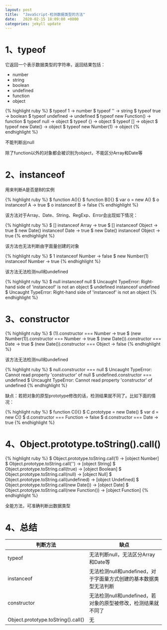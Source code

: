 ```yaml
---
layout: post
title:  "JavaScript-检测数据类型的方法"
date:   2020-02-15 18:09:00 +0800
categories: jekyll update
---
```

<h1>1、typeof</h1>
<p>它返回一个表示数据类型的字符串，返回结果包括：</p>
<ul>
    <li>number</li>
    <li>string</li>
    <li>boolean</li>
    <li>undefined</li>
    <li>function</li>
    <li>object</li>
</ul>
{% highlight ruby %}
 $ typeof 1 -> number
 $ typeof '' -> string
 $ typeof true -> boolean
 $ typeof undefined -> undefined
 $ typeof new Function() -> function
 $ typeof null -> object
 $ typeof {} -> object
 $ typeof [] -> object
 $ typeof new Date() -> object
 $ typeof new Number(1) -> object
 {% endhighlight %}
 <p>不能判断出null</p>
 <p>除了function以外的对象都会被识别为object，不能区分Array和Date等</p>
<h1>2、instanceof</h1>
<p>用来判断A是否是B的实例</p>
 {% highlight ruby %}
$ function A(){}
$ function B(){}
$ var o = new A()
$ o instanceof A -> true
$ o instanceof B -> false
 {% endhighlight %}
<p>该方法对于Array、Date、String、RegExp、Error会出现如下情况：</p>
  {% highlight ruby %}
$ [] instanceof Array -> true
$ [] instanceof Object -> true
$ new Date() instanceof Date -> true
$ new Date() instanceof Object -> true
 {% endhighlight %}
 <p>该方法也无法判断由字面量创建的对象</p>
  {% highlight ruby %}
$ 1 instanceof Number -> false
$ new Number(1) instanceof Number -> true
 {% endhighlight %}
<p>该方法无法检测null和undefined</p>
  {% highlight ruby %}
$ null instanceof null
$ Uncaught TypeError: Right-hand side of 'instanceof' is not an object
$ undefined instanceof undefined
$ Uncaught TypeError: Right-hand side of 'instanceof' is not an object
 {% endhighlight %}
<h1>3、constructor </h1>
 {% highlight ruby %}
$ (1).constructor === Number -> true
$ (new Number(1)).constructor === Number -> true
$ (new Date()).constructor === Date -> true
$ (new Date()).constructor === Object -> false
 {% endhighlight %}
 <p>该方法无法检测null和undefined</p>
  {% highlight ruby %}
$ null.constructor === null
$ Uncaught TypeError: Cannot read property 'constructor' of null
$ undefined.constructor === undefined
$ Uncaught TypeError: Cannot read property 'constructor' of undefined
 {% endhighlight %}
  <p>缺点：若把对象的原型prototype修改的话，检测结果就不同了。比如下面的情况：</p>
{% highlight ruby %}
$ function C(){}
$ C.prototype = new Date()
$ var d = new C()
$ d.constructor === Function -> false
$ d.constructor === Date -> true
 {% endhighlight %}
<h1>4、Object.prototype.toString().call() </h1>
 {% highlight ruby %}
$ Object.prototype.toString.call(1) -> [object Number]
$ Object.prototype.toString.call('') -> [object String]
$ Object.prototype.toString.call(true) -> [object Boolean]
$ Object.prototype.toString.call(null) -> [object Null]
$ Object.prototype.toString.call(undefined) -> [object Undefined]
$ Object.prototype.toString.call(new Date()) -> [object Date]
$ Object.prototype.toString.call(new Function()) -> [object Function]
 {% endhighlight %}
 <p>全能方法，可准确判断出数据类型</p>
<h1>4、总结 </h1>
<table>
    <thead>
        <th>判断方法</th>
        <th>缺点</th>
    </thead>
    <tbody>
        <tr>
            <td>typeof</td>
             <td>无法判断null，无法区分Array和Date等</td>
        </tr>
        <tr>
            <td>instanceof</td>
             <td>无法检测null和undefined，对于字面量方式创建的基本数据类型无法判断</td>
        </tr>
         <tr>
            <td>constructor</td>
             <td>无法检测null和undefined，若对象的原型被修改，检测结果就不同了</td>
        </tr>
        <tr>
            <td>Object.prototype.toString().call()</td>
             <td>无</td>
        </tr>
    </tbody>
</table>

 